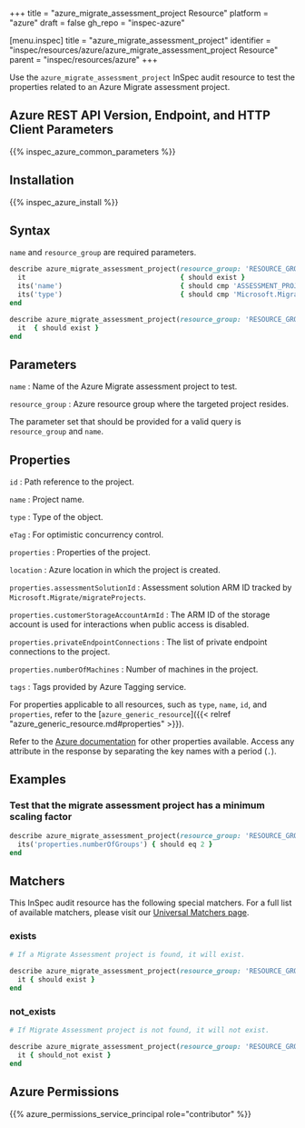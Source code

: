 +++
title = "azure_migrate_assessment_project Resource"
platform = "azure"
draft = false
gh_repo = "inspec-azure"

[menu.inspec]
title = "azure_migrate_assessment_project"
identifier = "inspec/resources/azure/azure_migrate_assessment_project Resource"
parent = "inspec/resources/azure"
+++

Use the `azure_migrate_assessment_project` InSpec audit resource to test the properties related to an Azure Migrate assessment project.

## Azure REST API Version, Endpoint, and HTTP Client Parameters

{{% inspec_azure_common_parameters %}}

## Installation

{{% inspec_azure_install %}}

## Syntax

`name` and `resource_group` are required parameters.

```ruby
describe azure_migrate_assessment_project(resource_group: 'RESOURCE_GROUP', name: 'ASSESSMENT_PROJECT_NAME') do
  it                                      { should exist }
  its('name')                             { should cmp 'ASSESSMENT_PROJECT_NAME' }
  its('type')                             { should cmp 'Microsoft.Migrate/assessmentprojects' }
end
```

```ruby
describe azure_migrate_assessment_project(resource_group: 'RESOURCE_GROUP', name: 'ASSESSMENT_PROJECT_NAME') do
  it  { should exist }
end
```

## Parameters

`name`
: Name of the Azure Migrate assessment project to test.

`resource_group`
: Azure resource group where the targeted project resides.

The parameter set that should be provided for a valid query is `resource_group` and `name`.

## Properties

`id`
: Path reference to the project.

`name`
: Project name.

`type`
: Type of the object.

`eTag`
: For optimistic concurrency control.

`properties`
: Properties of the project.

`location`
: Azure location in which the project is created.

`properties.assessmentSolutionId`
: Assessment solution ARM ID tracked by `Microsoft.Migrate/migrateProjects`.

`properties.customerStorageAccountArmId`
: The ARM ID of the storage account is used for interactions when public access is disabled.

`properties.privateEndpointConnections`
: The list of private endpoint connections to the project.

`properties.numberOfMachines`
: Number of machines in the project.

`tags`
: Tags provided by Azure Tagging service.

For properties applicable to all resources, such as `type`, `name`, `id`, and `properties`, refer to the [`azure_generic_resource`]({{< relref "azure_generic_resource.md#properties" >}}).

Refer to the [Azure documentation](https://docs.microsoft.com/en-us/rest/api/migrate/assessment/projects/get) for other properties available. Access any attribute in the response by separating the key names with a period (`.`).

## Examples

### Test that the migrate assessment project has a minimum scaling factor

```ruby
describe azure_migrate_assessment_project(resource_group: 'RESOURCE_GROUP', name: 'ASSESSMENT_PROJECT_NAME') do
  its('properties.numberOfGroups') { should eq 2 }
end
```

## Matchers

This InSpec audit resource has the following special matchers. For a full list of available matchers, please visit our [Universal Matchers page](/inspec/matchers/).

### exists

```ruby
# If a Migrate Assessment project is found, it will exist.

describe azure_migrate_assessment_project(resource_group: 'RESOURCE_GROUP', name: 'ASSESSMENT_PROJECT_NAME') do
  it { should exist }
end
```

### not_exists

```ruby
# If Migrate Assessment project is not found, it will not exist.

describe azure_migrate_assessment_project(resource_group: 'RESOURCE_GROUP', name: 'ASSESSMENT_PROJECT_NAME') do
  it { should_not exist }
end
```

## Azure Permissions

{{% azure_permissions_service_principal role="contributor" %}}
